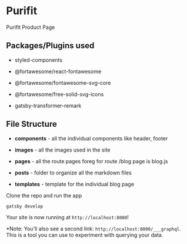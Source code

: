
  

# Purifit

  

  

Purifit Product Page
  

  

## Packages/Plugins used

  

- styled-components

  

- @fortawesome/react-fontawesome

  

- @fortawesome/fontawesome-svg-core

  

- @fortawesome/free-solid-svg-icons

  

- gatsby-transformer-remark


  

## File Structure

  

  

-  **components** - all the individual components like header, footer

  

-  **images** - all the images used in the site

  

-  **pages** - all the route pages foreg for route /blog page is blog.js

  

-  **posts** - folder to organize all the markdown files

  

-  **templates** - template for the individual blog page

  

  

Clone the repo and run the app

```sh
gatsby develop
```

  

  

Your site is now running at `http://localhost:8000`!

  

*Note: You'll also see a second link: `http://localhost:8000/___graphql`. This is a tool you can use to experiment with querying your data.

  
  

